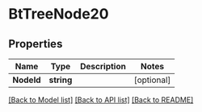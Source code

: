 # BtTreeNode20

## Properties

Name | Type | Description | Notes
------------ | ------------- | ------------- | -------------
**NodeId** | **string** |  | [optional] 

[[Back to Model list]](../README.md#documentation-for-models) [[Back to API list]](../README.md#documentation-for-api-endpoints) [[Back to README]](../README.md)


